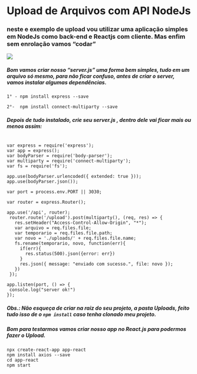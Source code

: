 # Upload de Arquivos com API NodeJs
### neste e exemplo de upload vou utilizar uma aplicação simples em NodeJs como back-end e  Reactjs com cliente. Mas enfim sem enrolação vamos “codar” 
<img src="https://i.pinimg.com/originals/fb/d6/36/fbd636d695a9c16d1a24cb850241f943.gif" />

##### Bom vamos criar nosso “server.js” uma forma bem simples, tudo em um arquivo só mesmo, para não ficar confuso, antes de criar o server, vamos instalar algumas dependências.

`
  1° - npm install express --save
`

`
  2°-  npm install connect-multiparty --save
 `
 ##### Depois de tudo instalado, crie seu <i>server.js</i> , dentro dele vai ficar mais ou menos assim:
 
 ```
 
 var express = require('express');
var app = express();
var bodyParser = require('body-parser');
var multiparty = require('connect-multiparty');
var fs = require('fs');

app.use(bodyParser.urlencoded({ extended: true }));
app.use(bodyParser.json());

var port = process.env.PORT || 3030;
  
var router = express.Router();

app.use('/api', router);
  router.route('/upload').post(multiparty(), (req, res) => {
    res.setHeader("Access-Control-Allow-Origin", "*");
    var arquivo = req.files.file;
    var temporario = req.files.file.path;
    var novo = './uploads/' + req.files.file.name;
    fs.rename(temporario, novo, function(err){
      if(err){
        res.status(500).json({error: err})
      }
      res.json({ message: "enviado com sucesso.", file: novo });
    })
  });
  
app.listen(port, () => {
  console.log("server ok!")
});

 ```
 ##### Obs.: Não esqueça de criar na raiz do seu projeto, a pasta <i>Uploads</i>, feito tudo isso de o `npm install` caso tenha clonado meu projeto.
 ##### Bom para testarmos vamos criar nosso app no React.js para podermos fazer o Upload.
 ```
 npx create-react-app app-react
 npm install axios --save 
 cd app-react
 npm start

```
  

 
 ```
 
